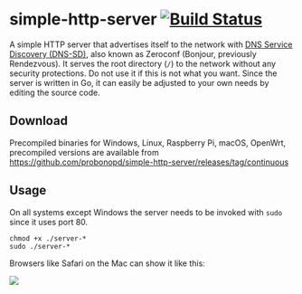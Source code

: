 # simple-http-server [![Build Status](https://travis-ci.com/probonopd/simple-http-server.svg?branch=master)](https://travis-ci.com/probonopd/simple-http-server)

A simple HTTP server that advertises itself to the network with [DNS Service Discovery (DNS-SD)](http://www.dns-sd.org/), also known as Zeroconf (Bonjour, previously Rendezvous). It serves the root directory (`/`) to the network without any security protections. Do not use it if this is not what you want. Since the server is written in Go, it can easily be adjusted to your own needs by editing the source code.

## Download

Precompiled binaries for Windows, Linux, Raspberry Pi, macOS, OpenWrt, precompiled versions are available from https://github.com/probonopd/simple-http-server/releases/tag/continuous

## Usage

On all systems except Windows the server needs to be invoked with `sudo` since it uses port 80.

```
chmod +x ./server-*
sudo ./server-*
```

Browsers like Safari on the Mac can show it like this:

![](https://user-images.githubusercontent.com/2480569/67892246-395d1a80-fb4c-11e9-9aea-aca5a196495f.png)
